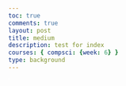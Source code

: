 ```yaml
---
toc: true
comments: true
layout: post
title: medium
description: test for index
courses: { compsci: {week: 6} }
type: background
---
```

<head>
    <style>
        .canvas-container {
            display: flex;
        }
        canvas {
            margin: 0;
            border: 1px solid white;
        }
    </style>
</head>
<body>
    <div class="canvas-container">
        <canvas id="BackyRoundyCanvas"></canvas>
    </div>
</body>
<script>
    const canvas = document.getElementById("BackyRoundyCanvas");
    const ctx = canvas.getContext('2d');
    const backgroundImg = new Image();
    backgroundImg.src = '{{site.baseurl}}/images/BackgroundWithRoad3.png';
    backgroundImg.onload = function () {
        const WIDTH = 2820;
        const HEIGHT = 1584;
        const ASPECT_RATIO = WIDTH / HEIGHT;
        const canvasWidth = WIDTH;
        const canvasHeight = canvasWidth / ASPECT_RATIO;
        canvas.width = canvasWidth;
        canvas.height = canvasHeight;
        canvas.style.width = `${canvasWidth}px`;
        canvas.style.height = `${canvasHeight}px`;
        var gameSpeed = 2;
        class Layer {
            constructor(image, speedRatio, initialY) {
                this.x = 0;
                this.y = initialY;
                this.width = WIDTH;
                this.height = HEIGHT;
                this.image = image;
                this.speedRatio = speedRatio;
                this.speed = gameSpeed * this.speedRatio;
                this.frame = 0;
            }
            update() {
                this.x = (this.x - this.speed) % this.width;
            }
            draw() {
                ctx.drawImage(this.image, this.x, this.y);
                ctx.drawImage(this.image, this.x + this.width, this.y);
            }
        }
        var backgroundObj = new Layer(backgroundImg, 0.5, 0);
        function drawStaticElements() {
            backgroundObj.draw();
        }
        function background() {
            backgroundObj.update();
            backgroundObj.draw();
            requestAnimationFrame(background);
        }
        background();
    };
    const BOX_SPRITE_WIDTH = 71.75;
    const BOX_SPRITE_HEIGHT = 82.5;
    const BOX_SCALE_FACTOR = 2;
    const DESIRED_FRAME_RATE = 15;
    const FRAME_INTERVAL = 1000 / DESIRED_FRAME_RATE;
    const PLATFORM_SPRITE_WIDTH = 362.25; 
    const PLATFORM_SPRITE_HEIGHT = 377;
    const PLATFORM_SCALE_FACTOR = 0.25;  
    const PLATFORM_FRAME_LIMIT = 3;  
    canvas.width = BOX_SPRITE_WIDTH * BOX_SCALE_FACTOR * 6;
    canvas.height = BOX_SPRITE_HEIGHT * BOX_SCALE_FACTOR * 3;
    const boxImg = new Image();
    boxImg.src = '{{site.baseurl}}/images/box.png'; 
    const platformImg = new Image();
    platformImg.src = '{{site.baseurl}}/images/platform.png';
    boxImg.onload = function () {
        platformImg.onload = function () {
            const box = new Box();
            const platform = new Platform();
            animate(box, platform); 
        };
    };
    class Box {
        constructor(image) {
            this.image = image;
            this.spriteWidth = BOX_SPRITE_WIDTH;
            this.spriteHeight = BOX_SPRITE_HEIGHT;
            this.width = this.spriteWidth;
            this.height = this.spriteHeight;
            this.x = 0;
            this.y = 300;
            this.scale = BOX_SCALE_FACTOR;
            this.minFrame = 0;
            this.frameY = 0;
            this.frameX = 0;
            this.maxFrame = 7;
            this.speed = 10;
            this.gravity = 0.5;
            this.onPlatform = false;
        }
        setFrameLimit(limit) {
            this.maxFrame = limit;
        }
        setPosition(x, y) {
            this.x = x;
            this.y = y;
        }
        draw(context) {
            context.drawImage(
                this.image,
                this.frameX * this.spriteWidth,
                this.frameY * this.spriteHeight,
                this.spriteWidth,
                this.spriteHeight,
                this.x,
                this.y,
                this.width * this.scale,
                this.height * this.scale
            );
        }
        update() {
            if (this.frameX < this.maxFrame) {
                this.frameX++;
            } else {
                this.frameX = 0;
            }
            if (!this.onPlatform) {
                this.y += this.gravity;
            }
        }
        checkCollision(platform) {
            const isColliding = (
                this.x < platform.x + platform.width * platform.scale &&
                this.x + this.width * this.scale > platform.x &&
                this.y < platform.y + platform.height * platform.scale &&
                this.y + this.height * this.scale > platform.y
            );
            this.onPlatform = isColliding;
            return isColliding;
        }
    }
    class Platform {
        constructor(image) {
            this.image = image;
            this.spriteWidth = PLATFORM_SPRITE_WIDTH;
            this.spriteHeight = PLATFORM_SPRITE_HEIGHT;
            this.width = this.spriteWidth;
            this.height = this.spriteHeight;
            this.x = 200;
            this.y = 400;
            this.scale = PLATFORM_SCALE_FACTOR;
            this.minFrame = 0;
            this.maxFrame = 4;
            this.frameX = 0;
            this.frameY = 0;
        }
        draw(context) {
            context.drawImage(
                this.image,
                this.frameX * this.spriteWidth,
                this.frameY * this.spriteHeight,
                this.spriteWidth,
                this.spriteHeight,
                this.x,
                this.y,
                this.width * this.scale,
                this.height * this.scale
            );
        }
        update() {
            if (this.frameX < this.maxFrame) {
                this.frameX++;
            } else {
                this.frameX = 0;
            }
        }
    }
    const box = new Box();
    const platform = new Platform();
    const keyState = {
        ArrowLeft: false,
        ArrowRight: false,
        ArrowUp: false,
    };
    document.addEventListener('keydown', function (event) {
        switch (event.key) {
            case 'w':
                keyState.ArrowUp = true;
                break;
            case 'a':
                keyState.ArrowLeft = true;
                break;
            case 'd':
                keyState.ArrowRight = true;
                break;
        }
    });
    document.addEventListener('keyup', function (event) {
        switch (event.key) {
            case 'w':
                keyState.ArrowUp = false;
                break;
            case 'a':
                keyState.ArrowLeft = false;
                break;
            case 'd':
                keyState.ArrowRight = false;
                break;
        }
    });
    function updateAnimations(box) {
        let selectedAnimation = 'A';
        box.frameY = 0;
        if (keyState.ArrowLeft) {
            box.x -= box.speed;
        }
        if (keyState.ArrowRight) {
            box.x += box.speed;
        }
        if (keyState.ArrowUp) {
            selectedAnimation = 'B';
            box.frameY = 1;
        }
    }
    function drawMovingElements(box, platform) {
        ctx.clearRect(0, 0, canvas.width, canvas.height);
        drawStaticElements();
        box.draw(ctx);
        platform.draw(ctx); 
    }
    let lastTimestamp = 0;
    function animate(box, platform, timestamp) {
        const deltaTime = timestamp - lastTimestamp;
        if (deltaTime >= FRAME_INTERVAL) {
            ctx.clearRect(0, 0, canvas.width, canvas.height);
            drawMovingElements();
            lastTimestamp = timestamp;
        }
        requestAnimationFrame((timestamp) => animate(box, platform, timestamp));
    }
    animate(box, platform);
    let animationHasRun = false;
    document.addEventListener('keydown', function (event) {
        switch (event.key) {
            case ' ':
                if (!animationHasRun) {
                    animationHasRun = true;
                    animatePlatform();
                }
        }
    });
    function animatePlatform() {
        if (animationHasRun) {
            ctx.clearRect(0, 0, canvas.width, canvas.height);
            platform.draw(ctx);
            platform.update();
        }
        if (platform.frameX !== platform.maxFrame) {
            setTimeout(function () {
                requestAnimationFrame(animatePlatform);
            }, 100);
        }
    }
</script>
